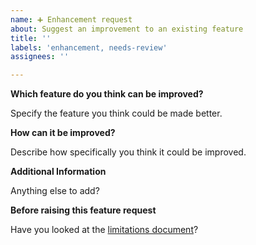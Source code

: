 ```yaml
---
name: ➕ Enhancement request
about: Suggest an improvement to an existing feature
title: ''
labels: 'enhancement, needs-review'
assignees: ''

---
```


**Which feature do you think can be improved?**

Specify the feature you think could be made better.

**How can it be improved?**

Describe how specifically you think it could be improved.

**Additional Information**

Anything else to add?

**Before raising this feature request**

Have you looked at the [limitations document](https://github.com/kata-containers/documentation/blob/master/Limitations.md)?
